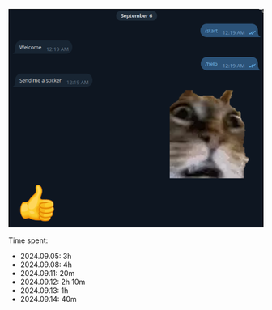 ![](./assets/title.png)

Time spent:

- 2024.09.05: 3h
- 2024.09.08: 4h
- 2024.09.11: 20m
- 2024.09.12: 2h 10m
- 2024.09.13: 1h
- 2024.09.14: 40m